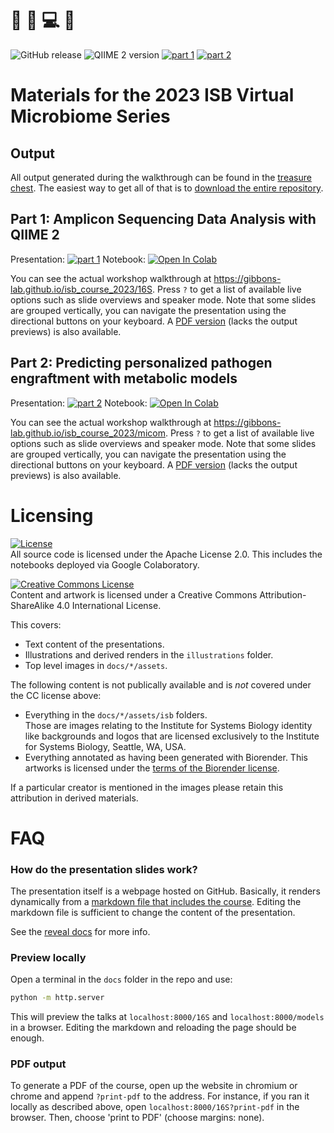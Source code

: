 <!--a href="https://isbscience.org/microbiome2023"><img src="https://isbscience.org/microbiome2023/images/2023microbiome.png" width="60%"></a-->

# 🦠 🧫 💻 🧬

![GitHub release](https://img.shields.io/github/tag/Gibbons-Lab/isb_course_2023.svg)
![QIIME 2 version](https://img.shields.io/badge/Qiime%202%20version-2023.7-blue.svg)
[![part 1](https://img.shields.io/website?up_color=green&up_message=up&label=part%201&url=https%3A%2F%2Fgibbons-lab.github.io%2Fisb_course_2023%2F16S)](https://gibbons-lab.github.io/isb_course_2023/16S)
[![part 2](https://img.shields.io/website?up_color=green&up_message=up&label=part%202&url=https%3A%2F%2Fgibbons-lab.github.io%2Fisb_course_2023%2Fmicom)](https://gibbons-lab.github.io/isb_course_2023/micom)

# Materials for the 2023 ISB Virtual Microbiome Series

## Output

All output generated during the walkthrough can be found in the
[treasure chest](treasure_chest). The easiest way to get all of that
is to [download the entire repository](https://github.com/Gibbons-Lab/isb_course_2023/archive/main.zip).

## Part 1: Amplicon Sequencing Data Analysis with QIIME 2

Presentation: [![part 1](https://img.shields.io/website?up_color=green&up_message=up&label=part%201&url=https%3A%2F%2Fgibbons-lab.github.io%2Fisb_course_2023%2F16S)](https://gibbons-lab.github.io/isb_course_2023/16S)
Notebook: [![Open In Colab](https://colab.research.google.com/assets/colab-badge.svg)](https://colab.research.google.com/github/Gibbons-Lab/isb_course_2023/blob/main/16S_2023.ipynb)

You can see the actual workshop walkthrough at
https://gibbons-lab.github.io/isb_course_2023/16S. Press `?` to get a list
of available live options such as slide overviews and speaker mode. Note that
some slides are grouped vertically, you can navigate the presentation using
the directional buttons on your keyboard.
A [PDF version](part1.pdf) (lacks the output previews) is also available.


## Part 2: Predicting personalized pathogen engraftment with metabolic models


Presentation: [![part 2](https://img.shields.io/website?up_color=green&up_message=up&label=part%202&url=https%3A%2F%2Fgibbons-lab.github.io%2Fisb_course_2023%2Fmicom)](https://gibbons-lab.github.io/isb_course_2023/micom)
Notebook: [![Open In Colab](https://colab.research.google.com/assets/colab-badge.svg)](https://colab.research.google.com/github/Gibbons-Lab/isb_course_2023/blob/main/micom_2023.ipynb)

You can see the actual workshop walkthrough at
https://gibbons-lab.github.io/isb_course_2023/micom. Press `?` to get a list
of available live options such as slide overviews and speaker mode. Note that
some slides are grouped vertically, you can navigate the presentation using
the directional buttons on your keyboard.
A [PDF version](part2.pdf) (lacks the output previews) is also available.

# Licensing

[![License](https://img.shields.io/badge/License-Apache%202.0-blue.svg)](https://opensource.org/licenses/Apache-2.0)<br>
All source code is licensed under the Apache License 2.0. This includes the notebooks deployed via Google Colaboratory.

<a rel="license" href="http://creativecommons.org/licenses/by-sa/4.0/"><img alt="Creative Commons License" style="border-width:0" src="https://i.creativecommons.org/l/by-sa/4.0/80x15.png" /></a><br />Content and artwork is licensed under a Creative Commons Attribution-ShareAlike 4.0 International License.

This covers:

- Text content of the presentations.
- Illustrations and derived renders in the `illustrations` folder.
- Top level images in `docs/*/assets`.

The following content is not publically available and is *not* covered under the CC license above:

- Everything in the `docs/*/assets/isb` folders.<br>
  Those are images relating to the Institute for Systems Biology identity like backgrounds and logos
  that are licensed exclusively to the Institute for Systems Biology, Seattle, WA, USA.
- Everything annotated as having been generated with Biorender. This artworks is licensed under the [terms of the Biorender license](https://biorender.com/academic-license/).

If a particular creator is mentioned in the images please retain this attribution in derived materials.

# FAQ

### How do the presentation slides work?

The presentation itself is a webpage hosted on GitHub. Basically, it
renders dynamically from a [markdown file that includes the course](docs/16S/talk.md).
Editing the markdown file is sufficient to change the content of the presentation.

See the [reveal docs](https://github.com/hakimel/reveal.js/#markdown) for more info.

### Preview locally

Open a terminal in the `docs` folder in the repo and use:

```bash
python -m http.server
```

This will preview the talks at `localhost:8000/16S` and `localhost:8000/models` in a browser. Editing the
markdown and reloading the page should be enough.

### PDF output

To generate a PDF of the course, open up the website in chromium or chrome and
append `?print-pdf` to the address. For instance, if you ran it locally as
described above, open `localhost:8000/16S?print-pdf` in the browser. Then, choose
'print to PDF' (choose margins: none).
